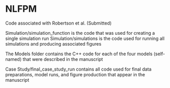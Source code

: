 # NLFPM
Code associated with Robertson et al. (Submitted)

Simulation/simulation_function is the code that was used for creating a single simulation run
Simulation/simulations is the code used for running all simulations and producing associated figures

The Models folder contains the C++ code for each of the four models (self-named) that were described in the manuscript 

Case Study/final_case_study_run contains all code used for final data preparations, model runs, and figure production that appear in the manuscript
